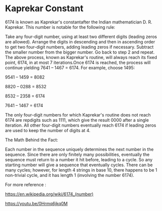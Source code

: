 # Kaprekar Constant

6174 is known as Kaprekar's constantafter the Indian mathematician D. R. Kaprekar. This number is notable for the following rule:

Take any four-digit number, using at least two different digits (leading zeros are allowed).
Arrange the digits in descending and then in ascending order to get two four-digit numbers, adding leading zeros if necessary.
Subtract the smaller number from the bigger number.
Go back to step 2 and repeat.
The above process, known as Kaprekar's routine, will always reach its fixed point, 6174, in at most 7 iterations.Once 6174 is reached, the process will continue yielding 7641 – 1467 = 6174. For example, choose 1495:

9541 – 1459 = 8082

8820 – 0288 = 8532

8532 – 2358 = 6174

7641 – 1467 = 6174

The only four-digit numbers for which Kaprekar's routine does not reach 6174 are repdigits such as 1111, which give the result 0000 after a single iteration. All other four-digit numbers eventually reach 6174 if leading zeros are used to keep the number of digits at 4.


The Math Behind the Fact:

Each number in the sequence uniquely determines the next number in the sequence. Since there are only finitely many possibilities, eventually the sequence must return to a number it hit before, leading to a cycle. So any starting number will give a sequence that eventually cycles. There can be many cycles; however, for length 4 strings in base 10, there happens to be 1 non-trivial cycle, and it has length 1 (involving the number 6174).

For more reference :

https://en.wikipedia.org/wiki/6174_(number)

https://youtu.be/0Hrmq6jkq0M
